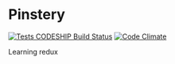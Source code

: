 Pinstery
====

[![Tests CODESHIP Build Status](https://codeship.com/projects/5bce8720-17e1-0135-5778-7eff7243c72f/status?branch=master)](https://codeship.com/projects/5bce8720-17e1-0135-5778-7eff7243c72f/status?branch=master)
[![Code Climate](https://codeclimate.com/github/redcom/aperitive/badges/gpa.svg)](https://codeclimate.com/github/redcom/pinstery)

Learning redux

